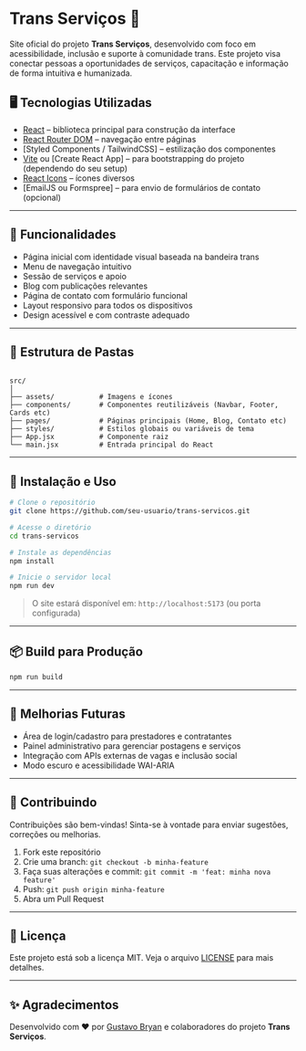 # Trans Serviços 🌈

Site oficial do projeto **Trans Serviços**, desenvolvido com foco em acessibilidade, inclusão e suporte à comunidade trans. Este projeto visa conectar pessoas a oportunidades de serviços, capacitação e informação de forma intuitiva e humanizada.

## 🖥️ Tecnologias Utilizadas

- [React](https://reactjs.org/) – biblioteca principal para construção da interface
- [React Router DOM](https://reactrouter.com/) – navegação entre páginas
- [Styled Components / TailwindCSS] – estilização dos componentes
- [Vite](https://vitejs.dev/) ou [Create React App] – para bootstrapping do projeto (dependendo do seu setup)
- [React Icons](https://react-icons.github.io/react-icons/) – ícones diversos
- [EmailJS ou Formspree] – para envio de formulários de contato (opcional)

---

## 🚀 Funcionalidades

- Página inicial com identidade visual baseada na bandeira trans
- Menu de navegação intuitivo
- Sessão de serviços e apoio
- Blog com publicações relevantes
- Página de contato com formulário funcional
- Layout responsivo para todos os dispositivos
- Design acessível e com contraste adequado

---

## 📁 Estrutura de Pastas

```

src/
│
├── assets/           # Imagens e ícones
├── components/       # Componentes reutilizáveis (Navbar, Footer, Cards etc)
├── pages/            # Páginas principais (Home, Blog, Contato etc)
├── styles/           # Estilos globais ou variáveis de tema
├── App.jsx           # Componente raiz
└── main.jsx          # Entrada principal do React

````

---

## 🔧 Instalação e Uso

```bash
# Clone o repositório
git clone https://github.com/seu-usuario/trans-servicos.git

# Acesse o diretório
cd trans-servicos

# Instale as dependências
npm install

# Inicie o servidor local
npm run dev
````

> O site estará disponível em: `http://localhost:5173` (ou porta configurada)

---

## 📦 Build para Produção

```bash
npm run build
```

---

## 📌 Melhorias Futuras

* Área de login/cadastro para prestadores e contratantes
* Painel administrativo para gerenciar postagens e serviços
* Integração com APIs externas de vagas e inclusão social
* Modo escuro e acessibilidade WAI-ARIA

---

## 🤝 Contribuindo

Contribuições são bem-vindas! Sinta-se à vontade para enviar sugestões, correções ou melhorias.

1. Fork este repositório
2. Crie uma branch: `git checkout -b minha-feature`
3. Faça suas alterações e commit: `git commit -m 'feat: minha nova feature'`
4. Push: `git push origin minha-feature`
5. Abra um Pull Request

---

## 📄 Licença

Este projeto está sob a licença MIT. Veja o arquivo [LICENSE](LICENSE) para mais detalhes.

---

## ✨ Agradecimentos

Desenvolvido com ❤️ por [Gustavo Bryan](https://github.com/gbryan) e colaboradores do projeto **Trans Serviços**.


